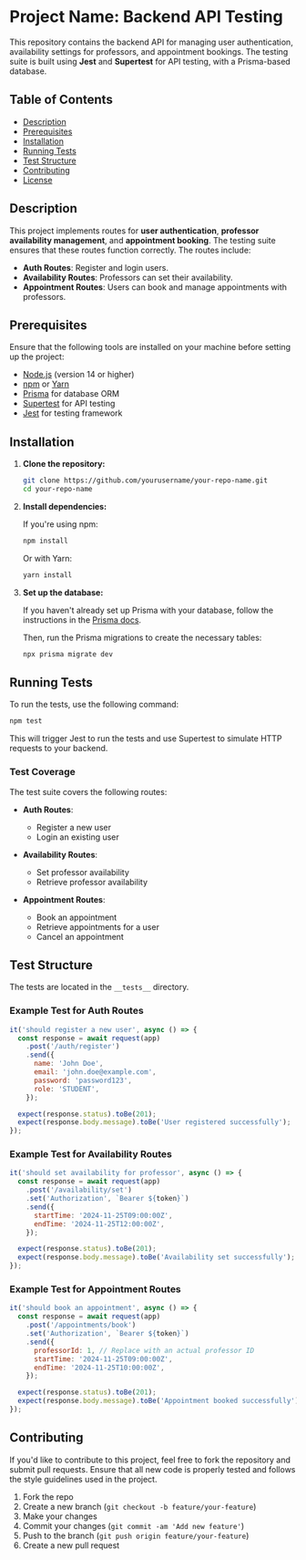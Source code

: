 # Project Name: Backend API Testing

This repository contains the backend API for managing user authentication, availability settings for professors, and appointment bookings. The testing suite is built using **Jest** and **Supertest** for API testing, with a Prisma-based database.

## Table of Contents
- [Description](#description)
- [Prerequisites](#prerequisites)
- [Installation](#installation)
- [Running Tests](#running-tests)
- [Test Structure](#test-structure)
- [Contributing](#contributing)
- [License](#license)

## Description

This project implements routes for **user authentication**, **professor availability management**, and **appointment booking**. The testing suite ensures that these routes function correctly. The routes include:

- **Auth Routes**: Register and login users.
- **Availability Routes**: Professors can set their availability.
- **Appointment Routes**: Users can book and manage appointments with professors.

## Prerequisites

Ensure that the following tools are installed on your machine before setting up the project:

- [Node.js](https://nodejs.org/) (version 14 or higher)
- [npm](https://www.npmjs.com/) or [Yarn](https://yarnpkg.com/)
- [Prisma](https://www.prisma.io/) for database ORM
- [Supertest](https://github.com/visionmedia/supertest) for API testing
- [Jest](https://jestjs.io/) for testing framework

## Installation

1. **Clone the repository:**

    ```bash
    git clone https://github.com/yourusername/your-repo-name.git
    cd your-repo-name
    ```

2. **Install dependencies:**

    If you're using npm:

    ```bash
    npm install
    ```

    Or with Yarn:

    ```bash
    yarn install
    ```

3. **Set up the database:**

    If you haven't already set up Prisma with your database, follow the instructions in the [Prisma docs](https://www.prisma.io/docs/getting-started).

    Then, run the Prisma migrations to create the necessary tables:

    ```bash
    npx prisma migrate dev
    ```

## Running Tests

To run the tests, use the following command:

```bash
npm test
```

This will trigger Jest to run the tests and use Supertest to simulate HTTP requests to your backend.

### Test Coverage
The test suite covers the following routes:

- **Auth Routes**:
    - Register a new user
    - Login an existing user

- **Availability Routes**:
    - Set professor availability
    - Retrieve professor availability

- **Appointment Routes**:
    - Book an appointment
    - Retrieve appointments for a user
    - Cancel an appointment

## Test Structure

The tests are located in the `__tests__` directory.

### Example Test for Auth Routes

```javascript
it('should register a new user', async () => {
  const response = await request(app)
    .post('/auth/register')
    .send({
      name: 'John Doe',
      email: 'john.doe@example.com',
      password: 'password123',
      role: 'STUDENT',
    });

  expect(response.status).toBe(201);
  expect(response.body.message).toBe('User registered successfully');
});
```

### Example Test for Availability Routes

```javascript
it('should set availability for professor', async () => {
  const response = await request(app)
    .post('/availability/set')
    .set('Authorization', `Bearer ${token}`)
    .send({
      startTime: '2024-11-25T09:00:00Z',
      endTime: '2024-11-25T12:00:00Z',
    });

  expect(response.status).toBe(201);
  expect(response.body.message).toBe('Availability set successfully');
});
```

### Example Test for Appointment Routes

```javascript
it('should book an appointment', async () => {
  const response = await request(app)
    .post('/appointments/book')
    .set('Authorization', `Bearer ${token}`)
    .send({
      professorId: 1, // Replace with an actual professor ID
      startTime: '2024-11-25T09:00:00Z',
      endTime: '2024-11-25T10:00:00Z',
    });

  expect(response.status).toBe(201);
  expect(response.body.message).toBe('Appointment booked successfully');
});
```

## Contributing

If you'd like to contribute to this project, feel free to fork the repository and submit pull requests. Ensure that all new code is properly tested and follows the style guidelines used in the project.

1. Fork the repo
2. Create a new branch (`git checkout -b feature/your-feature`)
3. Make your changes
4. Commit your changes (`git commit -am 'Add new feature'`)
5. Push to the branch (`git push origin feature/your-feature`)
6. Create a new pull request

